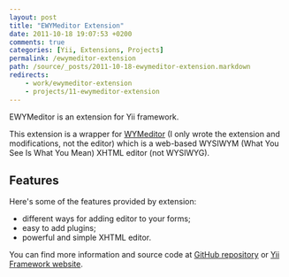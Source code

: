 ```yaml
---
layout: post
title: "EWYMeditor Extension"
date: 2011-10-18 19:07:53 +0200
comments: true
categories: [Yii, Extensions, Projects]
permalink: /ewymeditor-extension
path: /source/_posts/2011-10-18-ewymeditor-extension.markdown
redirects:
    - work/ewymeditor-extension
    - projects/11-ewymeditor-extension
---
```


EWYMeditor is an extension for Yii framework.

This extension is a wrapper for [WYMeditor][wymeditor-homepage] (I only wrote the extension and modifications, not the editor) which is a web-based WYSIWYM (What You See Is What You Mean) XHTML editor (not WYSIWYG).

<!-- more -->

## Features

Here's some of the features provided by extension:

* different ways for adding editor to your forms;
* easy to add plugins;
* powerful and simple XHTML editor.

You can find more information and source code at [GitHub repository][github-extension-page] or [Yii Framework website][yii-extension-page].

[wymeditor-homepage]: http://www.wymeditor.org
[yii-extension-page]: http://www.yiiframework.com/extension/ewymeditor
[github-extension-page]: https://github.com/ifdattic/EWYMeditor
